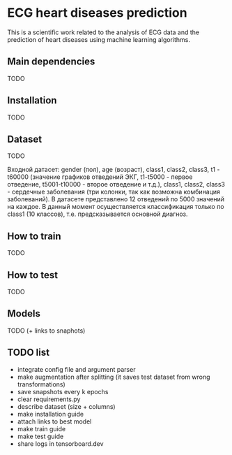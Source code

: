 # ECG heart diseases prediction

This is a scientific work related to the analysis of ECG data and the prediction of heart diseases using machine learning algorithms.

## Main dependencies
TODO

## Installation
TODO

## Dataset
TODO

Входной датасет: gender (пол), age (возраст), class1, class2, class3, t1 - t60000 (значение графиков отведений ЭКГ, t1-t5000 - первое отведение, t5001-t10000 - второе отведение и т.д.), class1, class2, class3 - сердечные заболевания (три колонки, так как возможна комбинация заболеваний). 
В датасете представлено 12 отведений по 5000 значений на каждое. 
В данный момент осуществляется классификация только по class1 (10 классов), т.е. предсказывается основной диагноз.

## How to train
TODO

## How to test
TODO

## Models
TODO (+ links to snaphots)

## TODO list
- integrate config file and argument parser
- make augmentation after splitting (it saves test dataset from wrong transformations)
- save snapshots every k epochs
- clear requirements.py
- describe dataset (size + columns)
- make installation guide
- attach links to best model
- make train guide
- make test guide
- share logs in tensorboard.dev
